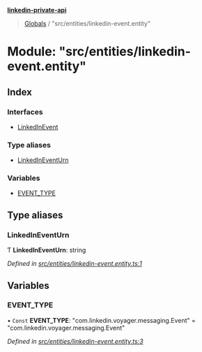 **[linkedin-private-api](../README.md)**

> [Globals](../globals.md) / "src/entities/linkedin-event.entity"

# Module: "src/entities/linkedin-event.entity"

## Index

### Interfaces

* [LinkedInEvent](../interfaces/_src_entities_linkedin_event_entity_.linkedinevent.md)

### Type aliases

* [LinkedInEventUrn](_src_entities_linkedin_event_entity_.md#linkedineventurn)

### Variables

* [EVENT\_TYPE](_src_entities_linkedin_event_entity_.md#event_type)

## Type aliases

### LinkedInEventUrn

Ƭ  **LinkedInEventUrn**: string

*Defined in [src/entities/linkedin-event.entity.ts:1](https://github.com/eilonmore/linkedin-private-api/blob/a05191c/src/entities/linkedin-event.entity.ts#L1)*

## Variables

### EVENT\_TYPE

• `Const` **EVENT\_TYPE**: \"com.linkedin.voyager.messaging.Event\" = "com.linkedin.voyager.messaging.Event"

*Defined in [src/entities/linkedin-event.entity.ts:3](https://github.com/eilonmore/linkedin-private-api/blob/a05191c/src/entities/linkedin-event.entity.ts#L3)*
